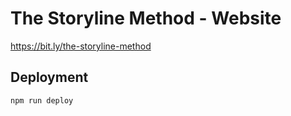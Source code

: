 # The Storyline Method - Website

https://bit.ly/the-storyline-method


## Deployment

```
npm run deploy
```
